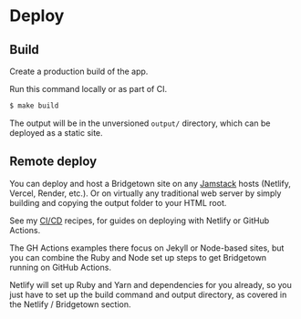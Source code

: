 # Deploy

## Build

Create a production build of the app. 

Run this command locally or as part of CI.
```sh
$ make build
```

The output will be in the unversioned `output/` directory, which can be deployed as a static site.


## Remote deploy

You can deploy and host a Bridgetown site on any [Jamstack][] hosts (Netlify, Vercel, Render, etc.). Or on virtually any traditional web server by simply building and copying the output folder to your HTML root.

See my [CI/CD][] recipes, for guides on deploying with Netlify or GitHub Actions. 

The GH Actions examples there focus on Jekyll or Node-based sites, but you can combine the Ruby and Node set up steps to get Bridgetown running on GitHub Actions. 

Netlify will set up Ruby and Yarn and dependencies for you already, so you just have to set up the build command and output directory, as covered in the Netlify / Bridgetown section.

[CI/CD]: https://michaelcurrin.github.io/code-cookbook/recipes/ci-cd/
[Jamstack]: https://michaelcurrin.github.io/dev-resources/resources/other/jamstack.html
